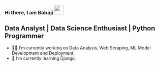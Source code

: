 ### Hi there, I am Babaji <img src="https://raw.githubusercontent.com/iampavangandhi/iampavangandhi/master/gifs/Hi.gif" width="30px"></h2>

## Data Analyst | Data Science Enthusiast | Python Programmer

- 👨‍💻 I’m currently working on Data Analysis, Web Scraping, ML Model Development and Deployment.
- 🌱 I’m currently learning Django.
